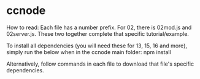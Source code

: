 # ccnode
How to read:
Each file has a number prefix. For 02, there is 02mod.js and 02server.js. These two together complete that specific tutorial/example. 

To install all dependencies (you will need these for 13, 15, 16 and more), simply run the below when in the ccnode main folder:
    npm install

Alternatively, follow commands in each file to download that file's specific dependencies.